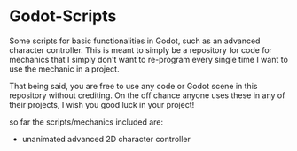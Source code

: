 # Godot-Scripts
Some scripts for basic functionalities in Godot, such as an advanced character controller.
This is meant to simply be a repository for code for mechanics that I simply don't want to re-program every single time I want to use the mechanic in a project.

That being said, you are free to use any code or Godot scene in this repository without crediting.
On the off chance anyone uses these in any of their projects, I wish you good luck in your project!

so far the scripts/mechanics included are:
- unanimated advanced 2D character controller

